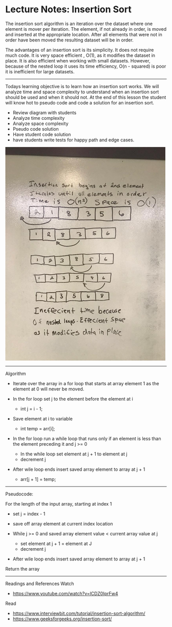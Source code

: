 # Lecture Notes: Insertion Sort

The insertion sort algorithm is an iteration over the dataset where one element is mover per iteration. The element, if not already in order, is moved and inserted at the appropriate location. After all elements that were not in order have been moved the resulting dataset will be in order.

The advantages of an insertion sort is its simplicity. It does not require much code. It is very space efficient , O(1), as it modifies the dataset in place. It is also efficient when working with small datasets. However, because of the nested loop it uses its time efficiency, O(n - squared) is poor it is inefficient for large datasets.
***

Todays learning objective is to learn how an insertion sort works. We will analyze time and space complexity to understand when an insertion sort should be used and when it should not. At the end of this lesson the student will know hot to pseudo code and code a solution for an insertion sort.

- Review diagram with students
- Analyze time complexity
- Analyze space complexity
- Pseudo code solution
- Have student code solution
- have students write tests for happy path and edge cases.

![Diagram](../assets/inssort.png)
***

Algorithm
- Iterate over the array in a for loop that starts at array element 1 as the element at 0 will never be moved.

- In the for loop set j to the element before the element at i
  - int j = i - 1;

- Save element at i to variable
  - int temp = arr[i];

- In the for loop run a while loop that runs only if an element is less than the element preceding it and j >= 0

  - In the while loop set element at j + 1 to element at j
  - decrement j
- After wile loop ends insert saved array element to array at j + 1
  - arr[j + 1] = temp;
***

Pseudocode:

For the length of the input array, starting at index 1
- set j = index - 1
- save off array element at current index location

- While j >= 0 and saved array element value < current array value at j
  - set element at j + 1 = element at J
  - decrement j

- After wile loop ends insert saved array element to array at j + 1

Return the array
***

Readings and References
Watch
- https://www.youtube.com/watch?v=lCDZ0IprFw4

Read
- https://www.interviewbit.com/tutorial/insertion-sort-algorithm/
- https://www.geeksforgeeks.org/insertion-sort/
